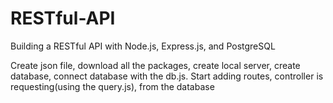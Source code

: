 # RESTful-API
 Building a RESTful API with Node.js, Express.js, and PostgreSQL



 Create json file, download all the packages, create local server, create database, connect database with the db.js.
 Start adding routes, controller is requesting(using the query.js), from the database
